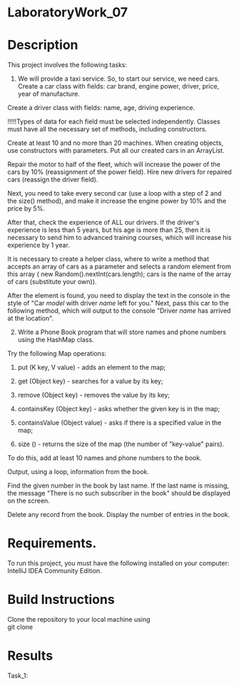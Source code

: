 # LaboratoryWork_07
# Description
This project involves the following tasks:

1. We will provide a taxi service. So, to start our service, we need cars. Create a car class with fields: car brand, engine power, driver, price, year of manufacture.

Create a driver class with fields: name, age, driving experience.

!!!!!Types of data for each field must be selected independently. Classes must have all the necessary set of methods, including constructors.

Create at least 10 and no more than 20 machines. When creating objects, use constructors with parameters. Put all our created cars in an ArrayList.

Repair the motor to half of the fleet, which will increase the power of the cars by 10% (reassignment of the power field). Hire new drivers for repaired cars (reassign the driver field).

Next, you need to take every second car (use a loop with a step of 2 and the size() method), and make it increase the engine power by 10% and the price by 5%.

After that, check the experience of ALL our drivers. If the driver's experience is less than 5 years, but his age is more than 25, then it is necessary to send him to advanced training courses, which will increase his experience by 1 year.

It is necessary to create a helper class, where to write a method that accepts an array of cars as a parameter and selects a random element from this array ( new Random().nextInt(cars.length); cars is the name of the array of cars (substitute your own)).

After the element is found, you need to display the text in the console in the style of "Car *model* with driver *name* left for you." Next, pass this car to the following method, which will output to the console "Driver *name* has arrived at the location".

2. Write a Phone Book program that will store names and phone numbers using the HashMap class.

Try the following Map operations:

1. put (K key, V value) - adds an element to the map;

2. get (Object key) - searches for a value by its key;

3. remove (Object key) - removes the value by its key;
 
4. containsKey (Object key) - asks whether the given key is in the map;
 
5. containsValue (Object value) - asks if there is a specified value in the map;
 
6. size () - returns the size of the map (the number of "key-value" pairs).
 
To do this, add at least 10 names and phone numbers to the book.

Output, using a loop, information from the book.

Find the given number in the book by last name. If the last name is missing, the message "There is no such subscriber in the book" should be displayed on the screen. 

Delete any record from the book. Display the number of entries in the book.

# Requirements.
To run this project, you must have the following installed on your computer: IntelliJ IDEA Community Edition.

# Build Instructions
Clone the repository to your local machine using <br>
git clone 

# Results

Task_1: <br>
